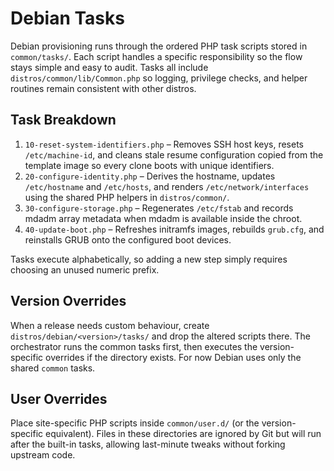 # Debian Tasks

Debian provisioning runs through the ordered PHP task scripts stored in
`common/tasks/`. Each script handles a specific responsibility so the flow stays
simple and easy to audit. Tasks all include `distros/common/lib/Common.php` so
logging, privilege checks, and helper routines remain consistent with other
distros.

## Task Breakdown

1. `10-reset-system-identifiers.php` – Removes SSH host keys, resets
   `/etc/machine-id`, and cleans stale resume configuration copied from the
   template image so every clone boots with unique identifiers.
2. `20-configure-identity.php` – Derives the hostname, updates `/etc/hostname`
   and `/etc/hosts`, and renders `/etc/network/interfaces` using the shared PHP
   helpers in `distros/common/`.
3. `30-configure-storage.php` – Regenerates `/etc/fstab` and records mdadm array
   metadata when mdadm is available inside the chroot.
4. `40-update-boot.php` – Refreshes initramfs images, rebuilds `grub.cfg`, and
   reinstalls GRUB onto the configured boot devices.

Tasks execute alphabetically, so adding a new step simply requires choosing an
unused numeric prefix.

## Version Overrides

When a release needs custom behaviour, create `distros/debian/<version>/tasks/`
and drop the altered scripts there. The orchestrator runs the common tasks
first, then executes the version-specific overrides if the directory exists.
For now Debian uses only the shared `common` tasks.

## User Overrides

Place site-specific PHP scripts inside `common/user.d/` (or the
version-specific equivalent). Files in these directories are ignored by Git but
will run after the built-in tasks, allowing last-minute tweaks without forking
upstream code.
